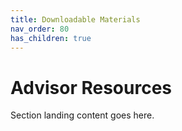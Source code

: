 ```yaml
---
title: Downloadable Materials
nav_order: 80
has_children: true
---
```


# Advisor Resources

Section landing content goes here.
